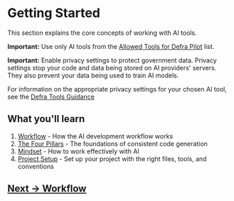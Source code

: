 # Getting Started

This section explains the core concepts of working with AI tools.

**Important:** Use only AI tools from the [Allowed Tools for Defra Pilot](../appendix/defra-approved-tools.md) list. 

**Important:** Enable privacy settings to protect government data. Privacy settings stop your code and data being stored on AI providers' servers. They also prevent your data being used to train AI models.

For information on the appropriate privacy settings for your chosen AI tool, see the [Defra Tools Guidance](https://defra.github.io/ai-sdlc-tool-guidance/)

## What you'll learn
1. [Workflow](workflow.md) - How the AI development workflow works
2. [The Four Pillars](the-four-pillars.md) - The foundations of consistent code generation
3. [Mindset](ai-working-mindset.md) - How to work effectively with AI
4. [Project Setup](project-setup.md) - Set up your project with the right files, tools, and conventions

## [Next -> Workflow](workflow.md)
